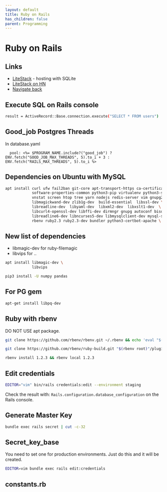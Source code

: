 ```yaml
---
layout: default
title: Ruby on Rails
has_children: false
parent: Programming
---
```


# Ruby on Rails

## Links

- [LiteStack](https://blog.appsignal.com/2023/09/27/an-introduction-to-litestack-for-ruby-on-rails.html) - hosting with SQLite
- [LiteStack on HN](https://news.ycombinator.com/item?id=37672692)
- [Navigate back](https://dev.to/notapatch/rails-going-backwards-56h5)

## Execute SQL on Rails console

```bash
result = ActiveRecord::Base.connection.execute("SELECT * FROM users")
```

## Good_job Postgres Threads

In database.yaml

```
  pool: <%= $PROGRAM_NAME.include?("good_job") ? ENV.fetch("GOOD_JOB_MAX_THREADS", 5).to_i + 3 : ENV.fetch("RAILS_MAX_THREADS", 5).to_i %>
```

## Dependencies on Ubuntu with MySQL

```bash
apt install curl ufw fail2ban git-core apt-transport-https ca-certificates \
            software-properties-common python3-pip virtualenv python3-setuptools \
            vnstat screen htop tree yarn nodejs redis-server vim gnupg2 imagemagick \
            libmagickwand-dev zlib1g-dev  build-essential  libssl-dev \
            libreadline-dev  libyaml-dev  libxml2-dev  libxslt1-dev  \
            libcurl4-openssl-dev libffi-dev dirmngr gnupg autoconf bison \
            libreadline6-dev libncurses5-dev libmysqlclient-dev mysql-server-5.7 \
            rbenv ruby2.3 ruby2.3-dev bundler python3-certbot-apache \

```

## New list of dependencies

- libmagic-dev for ruby-filemagic
- libvips for ..

```bash
apt install libmagic-dev \
            libvips

pip3 install -U numpy pandas
```

## For PG gem

```bash
apt-get install libpq-dev
```

## Ruby with rbenv

DO NOT USE apt package.

```bash
git clone https://github.com/rbenv/rbenv.git ~/.rbenv && echo 'eval "$(~/.rbenv/bin/rbenv init - bash)"' >> ~/.bashrc
```

```bash
git clone https://github.com/rbenv/ruby-build.git "$(rbenv root)"/plugins/ruby-build
```

```bash
rbenv install 1.2.3 && rbenv local 1.2.3
```

## Edit credentials

```bash
EDITOR="vim" bin/rails credentials:edit --environment staging
```

Check the result with:
`Rails.configuration.database_configuration` on the Rails console.

## Generate Master Key

```bash
bundle exec rails secret | cut -c-32
```

## Secret_key_base

You need to set one for production environments. Just do this and it will be created.

```bash
EDITOR=vim bundle exec rails edit:credentials
```

## constants.rb
